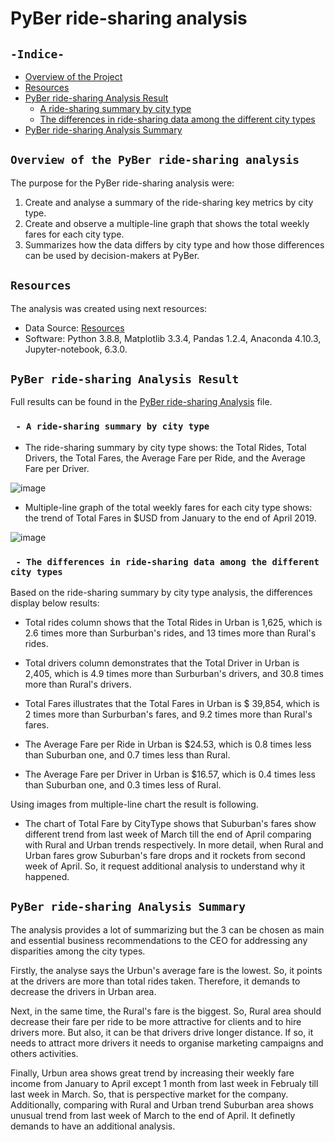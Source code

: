 # PyBer ride-sharing analysis
## `-Indice-`	
	
- [Overview of the Project](#overview-of-the-PyBer-ride-sharing-analysis)	
- [Resources](#resources)	
- [PyBer ride-sharing Analysis Result](#PyBer-ride-sharing-Analysis-Result)	
  - [A ride-sharing summary by city type](#A-ride-sharing-summary-by-city-type)	
  - [The differences in ride-sharing data among the different city types](#The-differences-in-ride-sharing-data-among-the-different-city-types)		 
- [PyBer ride-sharing Analysis Summary](#PyBer-ride-sharing-Analysis-Summary)	
	
## `Overview of the PyBer ride-sharing analysis`	
	
The purpose for the PyBer ride-sharing analysis were: 	
1. Create and analyse a summary of the ride-sharing key metrics by city type.
2. Create and observe a multiple-line graph that shows the total weekly fares for each city type. 	
3. Summarizes how the data differs by city type and how those differences can be used by decision-makers at PyBer.	
## `Resources`	
The analysis was created using next resources:	
  - Data Source:  [Resources](./Resources/)	
  - Software: Python 3.8.8, Matplotlib 3.3.4, Pandas 1.2.4, Anaconda 4.10.3, Jupyter-notebook, 6.3.0.	
## `PyBer ride-sharing Analysis Result`	
	
Full results can be found in the [PyBer ride-sharing Analysis](./PyBer_Challenge.ipynb) file.	
  ### ` - A ride-sharing summary by city type`	

  - The ride-sharing summary by city type shows: the Total Rides, Total Drivers, the Total Fares, the Average Fare per Ride, and the Average Fare per Driver.

![image](https://user-images.githubusercontent.com/68247343/127799416-af9f19aa-8014-471d-8deb-6143c8406fd1.png)
  
  - Multiple-line graph of the total weekly fares for each city type shows: the trend of Total Fares in $USD from January to the end of April 2019.

![image](https://user-images.githubusercontent.com/68247343/127799475-5056a017-9e34-4fc4-a9ab-3af73e90e697.png)

  ### ` - The differences in ride-sharing data among the different city types`	

Based on the ride-sharing summary by city type analysis, the differences display below results:

  - Total rides column shows that the Total Rides in Urban is 1,625, which is 2.6 times more than Surburban's rides, and 13 times more than Rural's rides.

  - Total drivers column demonstrates that the Total Driver in Urban is 2,405, which is 4.9 times more than Surburban's drivers, and 30.8 times more than Rural's drivers.

  - Total Fares illustrates that the Total Fares in Urban is $ 39,854, which is 2 times more than Surburban's fares, and 9.2 times more than Rural's fares. 

  - The Average Fare per Ride in Urban is $24.53, which is 0.8 times less than Suburban one, and 0.7 times less than Rural.

  - The Average Fare per Driver in Urban is $16.57, which is 0.4 times less than Suburban one, and 0.3 times less of Rural.

 Using images from multiple-line chart the result is following.
  - The chart of Total Fare by CityType shows that Suburban's fares show different trend from last week of March till the end of April comparing with Rural and Urban trends respectively. In more detail, when Rural and Urban fares grow Suburban's fare drops and it rockets from second week of April. So, it request additional analysis to understand why it happened.

## `PyBer ride-sharing Analysis Summary`	

The analysis provides a lot of summarizing but the 3 can be chosen as main and essential business recommendations to the CEO for addressing any disparities among the city types.

Firstly, the analyse says the Urbun's average fare is the lowest. So, it points at the drivers are more than total rides taken. Therefore, it demands to decrease the drivers in Urban area. 

Next, in the same time, the Rural's fare is the biggest. So, Rural area should decrease their fare per ride to be more attractive for clients and to hire drivers more. But also, it can be that drivers drive longer distance. If so, it needs to attract more drivers it needs to organise marketing campaigns and others activities. 

Finally, Urbun area shows great trend by increasing their weekly fare income from January to April except 1 month from last week in Februaly till last week in March. So, that is perspective market for the company.
Additionally, comparing with Rural and Urban trend Suburban area shows unusual trend from last week of March to the end of April. It definetly demands to have an additional analysis.
